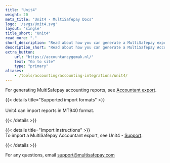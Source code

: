 ```yaml
---
title: "Unit4"
weight: 20
meta_title: "Unit4 - MultiSafepay Docs"
logo: '/svgs/Unit4.svg'
layout: 'single'
title_short: "Unit4"
read_more: "."
short_description: "Read about how you can generate a MultiSafepay export and import to your Unit4 platform"
description_short: "Read about how you can generate a MultiSafepay Accountant Export for your Unit4 software platform."
extra_button:
    url: "https://accountancygemak.nl/" 
    text: "Go to site" 
    type: "primary"
aliases:
    - /tools/accounting/accounting-integrations/unit4/
---
```


For generating MultiSafepay accounting reports, see [Accountant export](/accounting/reports/accountant-export/).

{{< details title="Supported import formats" >}}  
&nbsp;  
Unit4 can import reports in MT940 format.

{{< /details >}}

{{< details title="Import instructions" >}}
&nbsp;  
To import a MultiSafepay Accountant export, see Unit4 - [Support](https://accountancygemak.nl/support/).

{{< /details >}}

For any questions, email <support@multisafepay.com>
